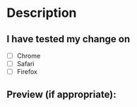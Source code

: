 # Description

<!--- Describe your changes in detail -->

## I have tested my change on

-   [ ] Chrome
-   [ ] Safari
-   [ ] Firefox

## Preview (if appropriate):

<!--- Upload a screenshot or video of your change -->
